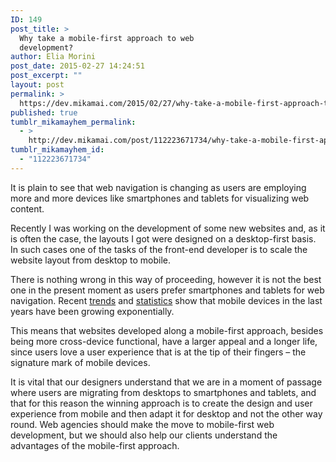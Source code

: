 ```yaml
---
ID: 149
post_title: >
  Why take a mobile-first approach to web
  development?
author: Elia Morini
post_date: 2015-02-27 14:24:51
post_excerpt: ""
layout: post
permalink: >
  https://dev.mikamai.com/2015/02/27/why-take-a-mobile-first-approach-to-web/
published: true
tumblr_mikamayhem_permalink:
  - >
    http://dev.mikamai.com/post/112223671734/why-take-a-mobile-first-approach-to-web
tumblr_mikamayhem_id:
  - "112223671734"
---
```

<p>It is plain to see that web navigation is changing as users are employing more and more devices like smartphones and tablets for visualizing web content.</p>
<!--more-->


<p>Recently I was working on the development of some new websites and, as it is often the case, the layouts I got were designed on a desktop-first basis. In such cases one of the tasks of the front-end developer is to scale the website layout from desktop to mobile.</p>

<p>There is nothing wrong in this way of proceeding, however it is not the best one in the present moment as users prefer smartphones and tablets for web navigation. Recent <a href="http://searchenginewatch.com/sew/opinion/2353616/mobile-now-exceeds-pc-the-biggest-shift-since-the-internet-began">trends</a> and <a href="http://www.smartinsights.com/mobile-marketing/mobile-marketing-analytics/mobile-marketing-statistics/">statistics</a> show that mobile devices in the last years have been growing exponentially.</p>

<p>This means that websites developed along a mobile-first approach, besides being more cross-device functional, have a larger appeal and a longer life, since users love a user experience that is at the tip of their fingers &ndash; the signature mark of mobile devices.</p>

<p>It is vital that our designers understand that we are in a moment of passage where users are migrating from desktops to smartphones and tablets, and that for this reason the winning approach is to create the design and user experience from mobile and then adapt it for desktop and not the other way round. Web agencies should make the move to mobile-first web development, but we should also help our clients understand the advantages of the mobile-first approach.</p>